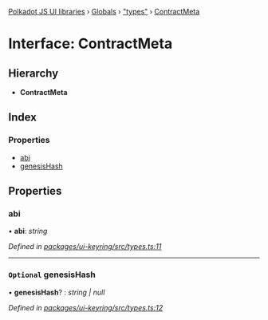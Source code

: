 [Polkadot JS UI libraries](../README.md) › [Globals](../globals.md) › ["types"](../modules/_types_.md) › [ContractMeta](_types_.contractmeta.md)

# Interface: ContractMeta

## Hierarchy

* **ContractMeta**

## Index

### Properties

* [abi](_types_.contractmeta.md#abi)
* [genesisHash](_types_.contractmeta.md#optional-genesishash)

## Properties

###  abi

• **abi**: *string*

*Defined in [packages/ui-keyring/src/types.ts:11](https://github.com/polkadot-js/ui/blob/be5ee1a71/packages/ui-keyring/src/types.ts#L11)*

___

### `Optional` genesisHash

• **genesisHash**? : *string | null*

*Defined in [packages/ui-keyring/src/types.ts:12](https://github.com/polkadot-js/ui/blob/be5ee1a71/packages/ui-keyring/src/types.ts#L12)*
